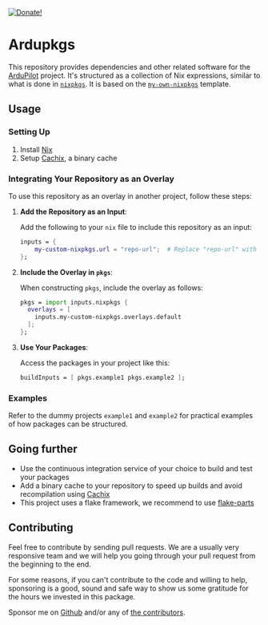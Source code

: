 [![Donate!][donate github]][github sponsors link]

# Ardupkgs

This repository provides dependencies and other related software for the [ArduPilot] project. It's structured as a collection of Nix expressions, similar to what is done in [`nixpkgs`]. It is based on the [`my-own-nixpkgs`] template.

[ardupilot]: https://ardupilot.org/
[`nixpkgs`]: https://github.com/NixOS/nixpkgs
[`my-own-nixpkgs`]: https://github.com/drupol/my-own-nixpkgs

## Usage

### Setting Up

1. Install [Nix]
2. Setup [Cachix], a binary cache

[Nix]: https://nixos.org/download/
[Cachix]: https://cachix.org/

### Integrating Your Repository as an Overlay

To use this repository as an overlay in another project, follow these steps:

1. **Add the Repository as an Input**:

   Add the following to your `nix` file to include this repository as an input:

   ```nix
   inputs = {
       my-custom-nixpkgs.url = "repo-url";  # Replace "repo-url" with the actual URL to your repository
   };
   ```

2. **Include the Overlay in `pkgs`**:

   When constructing `pkgs`, include the overlay as follows:

   ```nix
   pkgs = import inputs.nixpkgs {
     overlays = [
       inputs.my-custom-nixpkgs.overlays.default
     ];
   };
   ```

3. **Use Your Packages**:

   Access the packages in your project like this:

   ```nix
   buildInputs = [ pkgs.example1 pkgs.example2 ];
   ```

[RFC140]: https://github.com/NixOS/rfcs/pull/140

### Examples

Refer to the dummy projects `example1` and `example2` for practical examples of
how packages can be structured.

## Going further

- Use the continuous integration service of your choice to build and test your
  packages
- Add a binary cache to your repository to speed up builds and avoid
  recompilation using [Cachix](https://cachix.org/)
- This project uses a flake framework, we recommend to use [flake-parts](https://flake.parts)

## Contributing

Feel free to contribute by sending pull requests. We are a usually very
responsive team and we will help you going through your pull request from the
beginning to the end.

For some reasons, if you can't contribute to the code and willing to help,
sponsoring is a good, sound and safe way to show us some gratitude for the hours
we invested in this package.

Sponsor me on [Github][github sponsors link] and/or any of [the
contributors][6].

[donate github]: https://img.shields.io/badge/Sponsor-Github-brightgreen.svg?style=flat-square
[github sponsors link]: https://github.com/sponsors/tarc
[6]: https://github.com/tarc/ardupkgs/graphs/contributors
